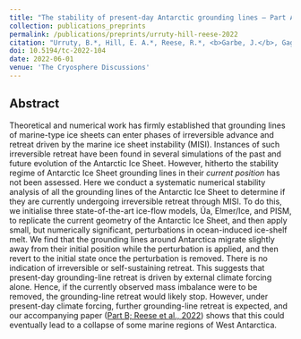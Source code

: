 ```yaml
---
title: "The stability of present-day Antarctic grounding lines — Part A: No indication of marine ice sheet instability in the current geometry"
collection: publications_preprints
permalink: /publications/preprints/urruty-hill-reese-2022
citation: "Urruty, B.*, Hill, E. A.*, Reese, R.*, <b>Garbe, J.</b>, Gagliardini, O., Durand, G., Gillet-Chaulet, F., Gudmundsson, G. H., Winkelmann, R., Chekki, M., Chandler, D., Langebroek, P. M.: <i>The stability of present-day Antarctic grounding lines — Part A: No indication of marine ice sheet instability in the current geometry</i>, The Cryosphere Discuss. [preprint], in review, DOI: <a href='https://doi.org/10.5194/tc-2022-104'>10.5194/tc-2022-104</a>, 2022. <i>*These authors contributed equally to this work.</i>"
doi: 10.5194/tc-2022-104
date: 2022-06-01
venue: 'The Cryosphere Discussions'
---
```


## Abstract
Theoretical and numerical work has firmly established that grounding lines of marine-type ice sheets can enter phases of irreversible advance and retreat driven by the marine ice sheet instability (MISI). Instances of such irreversible retreat have been found in several simulations of the past and future evolution of the Antarctic Ice Sheet. However, hitherto the stability regime of Antarctic Ice Sheet grounding lines in their *current position* has not been assessed. Here we conduct a systematic numerical stability analysis of all the grounding lines of the Antarctic Ice Sheet to determine if they are currently undergoing irreversible retreat through MISI. To do this, we initialise three state-of-the-art ice-flow models, Úa, Elmer/Ice, and PISM, to replicate the current geometry of the Antarctic Ice Sheet, and then apply small, but numerically significant, perturbations in ocean-induced ice-shelf melt. We find that the grounding lines around Antarctica migrate slightly away from their initial position while the perturbation is applied, and then revert to the initial state once the perturbation is removed. There is no indication of irreversible or self-sustaining retreat. This suggests that present-day grounding-line retreat is driven by external climate forcing alone. Hence, if the currently observed mass imbalance were to be removed, the grounding-line retreat would likely stop. However, under present-day climate forcing, further grounding-line retreat is expected, and our accompanying paper ([Part B; Reese et al., 2022](/publications/preprints/reese-2022)) shows that this could eventually lead to a collapse of some marine regions of West Antarctica.

